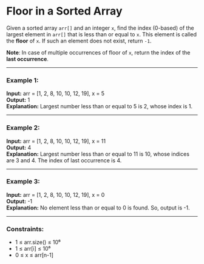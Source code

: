 # Floor in a Sorted Array

Given a sorted array `arr[]` and an integer `x`, find the index (0-based) of the largest element in `arr[]` that is less than or equal to `x`. This element is called the **floor** of `x`. If such an element does not exist, return `-1`.

**Note**: In case of multiple occurrences of floor of `x`, return the index of the **last occurrence**.

---

### Example 1:  
**Input:** arr = [1, 2, 8, 10, 10, 12, 19], x = 5  
**Output:** 1  
**Explanation:** Largest number less than or equal to 5 is 2, whose index is 1.

---

### Example 2:  
**Input:** arr = [1, 2, 8, 10, 10, 12, 19], x = 11  
**Output:** 4  
**Explanation:** Largest number less than or equal to 11 is 10, whose indices are 3 and 4. The index of last occurrence is 4.

---

### Example 3:  
**Input:** arr = [1, 2, 8, 10, 10, 12, 19], x = 0  
**Output:** -1  
**Explanation:** No element less than or equal to 0 is found. So, output is -1.

---

### Constraints:
- 1 ≤ arr.size() ≤ 10⁶  
- 1 ≤ arr[i] ≤ 10⁶  
- 0 ≤ x ≤ arr[n-1]
